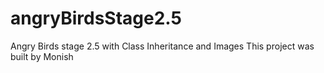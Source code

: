 # angryBirdsStage2.5
Angry Birds stage 2.5 with Class Inheritance and Images
This project was built by Monish